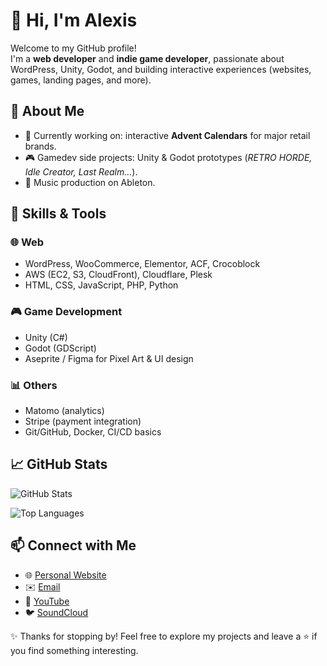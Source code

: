 # 👋 Hi, I'm Alexis

Welcome to my GitHub profile!  
I'm a **web developer** and **indie game developer**, passionate about WordPress, Unity, Godot, and building interactive experiences (websites, games, landing pages, and more).


## 🚀 About Me
- 🎯 Currently working on: interactive **Advent Calendars** for major retail brands.  
- 🎮 Gamedev side projects: Unity & Godot prototypes (*RETRO HORDE, Idle Creator, Last Realm…*).  
- 🎵 Music production on Ableton.


## 🔧 Skills & Tools
### 🌐 Web
- WordPress, WooCommerce, Elementor, ACF, Crocoblock  
- AWS (EC2, S3, CloudFront), Cloudflare, Plesk  
- HTML, CSS, JavaScript, PHP, Python  

### 🎮 Game Development
- Unity (C#)  
- Godot (GDScript)  
- Aseprite / Figma for Pixel Art & UI design  

### 📊 Others
- Matomo (analytics)  
- Stripe (payment integration)  
- Git/GitHub, Docker, CI/CD basics  


## 📈 GitHub Stats
![GitHub Stats](https://github-readme-stats.vercel.app/api?username=alexisrqs&show_icons=true&theme=radical)  

![Top Languages](https://github-readme-stats.vercel.app/api/top-langs/?username=alexisrqs&layout=compact&theme=radical)  


## 📫 Connect with Me
- 🌐 [Personal Website](https://alexisrqs.com)  
- ✉️ [Email](mailto:contact@alexisrqs.com)  
- 🎥 [YouTube](https://www.youtube.com/@VOYD__)
- 🐦 [SoundCloud](https://soundcloud.com/itsvoyd)


✨ Thanks for stopping by! Feel free to explore my projects and leave a ⭐ if you find something interesting.
